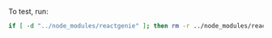 To test, run:
```bash
if [ -d "../node_modules/reactgenie" ]; then rm -r ../node_modules/reactgenie; fi && npm install --install-links && npx expo start --web
```